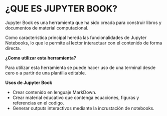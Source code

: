 # ¿QUE ES JUPYTER BOOK?

Jupyter Book es una herramienta que ha sido creada para construir libros y documentos de material computacional. 

Como caracteristica principal hereda las funcionalidades de Jupyter Notebooks, lo que le permite al lector interactuar con el contenido de forma directa. 

**¿Como utilizar esta herramienta?**

Para utilizar esta herramienta se puede hacer uso de una terminal desde cero o a partir de una plantilla editable. 

**Usos de Jupyter Book**
* Crear contenido en lenguaje MarkDown.
* Crear material educativo que contenga ecuaciones, figuras y referencias en el codigo. 
* Generar outputs interactivos mediante la incrustación de notebooks.